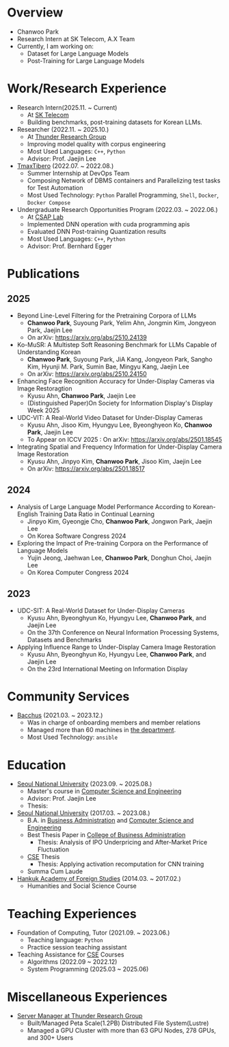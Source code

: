 # Overview
+ Chanwoo Park
+ Research Intern at SK Telecom, A.X Team
+ Currently, I am working on:
    + Dataset for Large Language Models
    + Post-Training for Large Language Models

# Work/Research Experience
+ Research Intern(2025.11. ~ Current)
    + At [SK Telecom](https://www.sktelecom.com/)
    + Building benchmarks, post-training datasets for Korean LLMs.
+ Researcher (2022.11. ~ 2025.10.)
    + At [Thunder Research Group](http://aces.snu.ac.kr)
    + Improving model quality with corpus engineering
    + Most Used Languages: `C++`, `Python`
    + Advisor: Prof. Jaejin Lee
+ [TmaxTibero](https://www.tmaxtibero.com/main.do) (2022.07. ~ 2022.08.)
    + Summer Internship at DevOps Team
    + Composing Network of DBMS containers and Parallelizing test tasks for Test Automation
    + Most Used Technology: `Python` Parallel Programming, `Shell`, `Docker`, `Docker Compose`
+ Undergraduate Research Opportunities Program (2022.03. ~ 2022.06.)
    + At [CSAP Lab](https://csap.snu.ac.kr/)
    + Implemented DNN operation with cuda programming apis
    + Evaluated DNN Post-training Quantization results
    + Most Used Languages: `C++`, `Python`
    + Advisor: Prof. Bernhard Egger

# Publications

## 2025
  + Beyond Line-Level Filtering for the Pretraining Corpora of LLMs
      + **Chanwoo Park**, Suyoung Park, Yelim Ahn, Jongmin Kim, Jongyeon Park, Jaejin Lee
      + On arXiv: https://arxiv.org/abs/2510.24139
  + Ko-MuSR: A Multistep Soft Reasoning Benchmark for LLMs Capable of Understanding Korean
      + **Chanwoo Park**, Suyoung Park, JiA Kang, Jongyeon Park, Sangho Kim, Hyunji M. Park, Sumin Bae, Mingyu Kang, Jaejin Lee
      + On arXiv: https://arxiv.org/abs/2510.24150
  + Enhancing Face Recognition Accuracy for Under-Display Cameras via Image Restoragtion
      + Kyusu Ahn, **Chanwoo Park**, Jaejin Lee
      + (Distinguished Paper)On Society for Information Display's Display Week 2025
  + UDC-VIT: A Real-World Video Dataset for Under-Display Cameras
      + Kyusu Ahn, Jisoo Kim, Hyungyu Lee, Byeonghyeon Ko, **Chanwoo Park**, Jaejin Lee
      + To Appear on ICCV 2025 : On arXiv: https://arxiv.org/abs/2501.18545
  + Integrating Spatial and Frequency Information for Under-Display Camera Image Restoration
      + Kyusu Ahn, Jinpyo Kim, **Chanwoo Park**, Jisoo Kim, Jaejin Lee
      + On arXiv: https://arxiv.org/abs/2501.18517

## 2024
  + Analysis of Large Language Model Performance According to Korean-English Training Data Ratio in Continual Learning
      + Jinpyo Kim, Gyeongje Cho, **Chanwoo Park**, Jongwon Park, Jaejin Lee
      + On Korea Software Congress 2024
  + Exploring the Impact of Pre-training Corpora on the Performance of Language Models
      + Yujin Jeong, Jaehwan Lee, **Chanwoo Park**, Donghun Choi, Jaejin Lee
      + On Korea Computer Congress 2024

## 2023
  + UDC-SIT: A Real-World Dataset for Under-Display Cameras
    + Kyusu Ahn, Byeonghyun Ko,  Hyungyu Lee, **Chanwoo Park**, and Jaejin Lee
    + On the 37th Conference on Neural Information Processing Systems, Datasets and Benchmarks
  + Applying Influence Range to Under-Display Camera Image Restoration
    + Kyusu Ahn, Byeonghyun Ko,  Hyungyu Lee, **Chanwoo Park**, and Jaejin Lee
    + On the 23rd International Meeting on Information Display

# Community Services
+ [Bacchus](https://bacchus.snucse.org) (2021.03. ~ 2023.12.)
    + Was in charge of onboarding members and member relations
    + Managed more than 60 machines in [the department](https://cse.snu.ac.kr).
    + Most Used Technology: `ansible`

# Education
+ [Seoul National University](https://www.snu.ac.kr/) (2023.09. ~ 2025.08.)
    + Master's course in [Computer Science and Engineering](https://cse.snu.ac.kr/)
    + Advisor: Prof. Jaejin Lee
    + Thesis: 
+ [Seoul National University](https://www.snu.ac.kr/) (2017.03. ~ 2023.08.)
    + B.A. in [Business Administration](https://cba.snu.ac.kr/) and [Computer Science and Engineering](https://cse.snu.ac.kr/)
    + Best Thesis Paper in [College of Business Administration](https://cba.snu.ac.kr)
      + Thesis: Analysis of IPO Underpricing and After-Market Price Fluctuation
    + [CSE](https://cse.snu.ac.kr) Thesis
      + Thesis: Applying activation recomputation for CNN training
    + Summa Cum Laude
+ [Hankuk Academy of Foreign Studies](http://hafs.hs.kr/) (2014.03. ~ 2017.02.)
    + Humanities and Social Science Course

# Teaching Experiences
+ Foundation of Computing, Tutor (2021.09. ~ 2023.06.)
    + Teaching language: `Python`
    + Practice session teaching assistant
+ Teaching Assistance for [CSE](https://cse.snu.ac.kr) Courses
    + Algorithms (2022.09 ~ 2022.12)
    + System Programming (2025.03 ~ 2025.06)

# Miscellaneous Experiences
+ [Server Manager at Thunder Research Group](https://thunder.snu.ac.kr/)
   + Built/Managed Peta Scale(1.2PB) Distributed File System(Lustre)
   + Managed a GPU Cluster with more than 63 GPU Nodes, 278 GPUs, and 300+ Users
